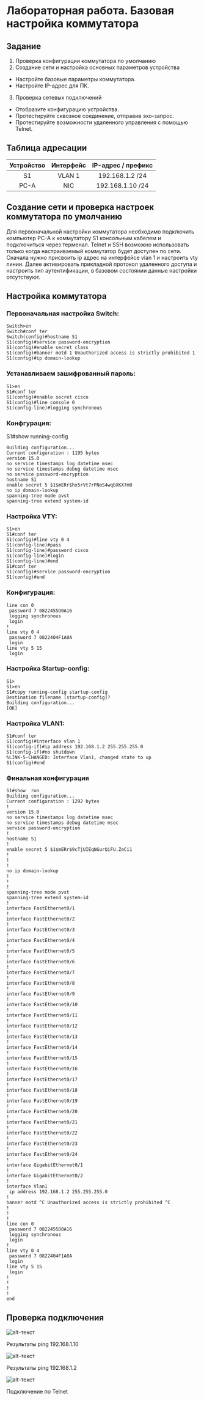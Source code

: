 # 	Лабораторная работа. Базовая настройка коммутатора 
##	Задание
1. Проверка конфигурации коммутатора по умолчанию
2. Создание сети и настройка основных параметров устройства
-	Настройте базовые параметры коммутатора.
-	Настройте IP-адрес для ПК.
3. Проверка сетевых подключений
-	Отобразите конфигурацию устройства.
-	Протестируйте сквозное соединение, отправив эхо-запрос.
-	Протестируйте возможности удаленного управления с помощью Telnet.

## 	Таблица адресации
| Устройство     | Интерфейс    | IP-адрес / префикс       | 
|:--------------:|:------------:|:------------------------:|
|        S1      |     VLAN 1   |     192.168.1.2 /24      |
|       PC-A     |      NIC     |     192.168.1.10 /24     |

## Создание сети и проверка настроек коммутатора по умолчанию
Для первоначальной настройки коммутатора необходимо подключить компьютер PC-A  к коммутатору S1 консольным кабелем и подключиться через терменал. Telnet и SSH возможно использовать только когда настраиваемый коммутатор будет доступен по сети. Сначала нужно присвоить ip адрес на интерфейсе vlan 1 и настроить vty линии. Далее активировать прикладной протокол удаленного доступа и настроить тип аутентификации, в базовом состоянии данные настройки отсутствуют.

## Настройка коммутатора

### Первоначальная настройка Switch:
```
Switch>en
Switch#conf ter
Switch(config)#hostname S1
S1(config)#service password-encryption
S1(config)#enable secret class
S1(config)#banner motd 1 Unauthorized access is strictly prohibited 1
S1(config)#ip domain-lookup
```
### Устанавливаем зашифрованный пароль:
```
S1>en
S1#conf ter
S1(config)#enable secret cisco
S1(config)#line console 0
S1(config-line)#logging synchronous 
```
### Конфгурация:
S1#show running-config 
```
Building configuration...
Current configuration : 1195 bytes
version 15.0
no service timestamps log datetime msec
no service timestamps debug datetime msec
no service password-encryption
hostname S1
enable secret 5 $1$mERr$hx5rVt7rPNoS4wqbXKX7m0
no ip domain-lookup
spanning-tree mode pvst
spanning-tree extend system-id
```
### Настройка VTY:
```
S1>en
S1#conf ter
S1(config)#line vty 0 4
S1(config-line)#pass
S1(config-line)#password cisco
S1(config-line)#login
S1(config-line)#end
S1#conf ter
S1(config)#service password-encryption
S1(config)#end
```
### Конфигурация:
```
line con 0
 password 7 0822455D0A16
 logging synchronous
 login
!
line vty 0 4
 password 7 0822404F1A0A
 login
line vty 5 15
 login
```
### Настройка Startup-config:
```
S1>
S1>en
S1#copy running-config startup-config 
Destination filename [startup-config]? 
Building configuration...
[OK]
```
### Настройка VLAN1:
```
S1#conf ter
S1(config)#interface vlan 1
S1(config-if)#ip address 192.168.1.2 255.255.255.0
S1(config-if)#no shutdown 
%LINK-5-CHANGED: Interface Vlan1, changed state to up
S1(config)#end
```
### Финальная конфигурация
```
S1#show  run
Building configuration...
Current configuration : 1292 bytes
!
version 15.0
no service timestamps log datetime msec
no service timestamps debug datetime msec
service password-encryption
!
hostname S1
!
enable secret 5 $1$mERr$9cTjUIEqNGurQiFU.ZeCi1
!
!
!
no ip domain-lookup
!
!
!
spanning-tree mode pvst
spanning-tree extend system-id
!
interface FastEthernet0/1
!
interface FastEthernet0/2
!
interface FastEthernet0/3
!
interface FastEthernet0/4
!
interface FastEthernet0/5
!
interface FastEthernet0/6
!
interface FastEthernet0/7
!
interface FastEthernet0/8
!
interface FastEthernet0/9
!
interface FastEthernet0/10
!
interface FastEthernet0/11
!
interface FastEthernet0/12
!
interface FastEthernet0/13
!
interface FastEthernet0/14
!
interface FastEthernet0/15
!
interface FastEthernet0/16
!
interface FastEthernet0/17
!
interface FastEthernet0/18
!
interface FastEthernet0/19
!
interface FastEthernet0/20
!
interface FastEthernet0/21
!
interface FastEthernet0/22
!
interface FastEthernet0/23
!
interface FastEthernet0/24
!
interface GigabitEthernet0/1
!
interface GigabitEthernet0/2
!
interface Vlan1
 ip address 192.168.1.2 255.255.255.0
!
banner motd ^C Unauthorized access is strictly prohibited ^C
!
!
!
line con 0
 password 7 0822455D0A16
 logging synchronous
 login
!
line vty 0 4
 password 7 0822404F1A0A
 login
line vty 5 15
 login
!
!
!
!
end
```
## Проверка подключения

![alt-текст](https://github.com/V1RaJ97/OTUS-NE/blob/5c1463ab453dff03e0a0fb4fc45ab1b6f961e0a6/Labs/Lab01/ping.png)

Результаты ping 192.168.1.10 

![alt-текст](https://github.com/V1RaJ97/OTUS-NE/blob/4eda321dd9f7fe3d709dcad4469d90e66a3d0221/Labs/Lab01/ping2.png)

Результаты ping 192.168.1.2

![alt-текст](https://github.com/V1RaJ97/OTUS-NE/blob/dd4699fab4a5255ee235973d341310b49ad491a9/Labs/Lab01/telnet2.png)

Подключение по Telnet
